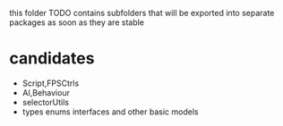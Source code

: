 this folder TODO contains subfolders that will be exported into separate packages as soon as they are stable
# candidates
* Script,FPSCtrls
* AI,Behaviour
* selectorUtils 
* types enums interfaces and other basic models